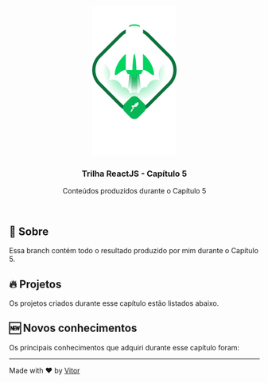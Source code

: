 <p align="center">
  <img src='.github/ignite.png' />
</p>

<h3 align="center">
  Trilha ReactJS - Capítulo 5
</h2>
<p align="center">
	Conteúdos produzidos durante o Capítulo 5
</p>

<br/>

## :green_book: Sobre

Essa branch contém todo o resultado produzido por mim durante o Capítulo 5.

## :fire: Projetos

Os projetos criados durante esse capítulo estão listados abaixo.



## :new: Novos conhecimentos

Os principais conhecimentos que adquiri durante esse capítulo foram:



---

Made with :heart: by [Vitor](https://www.linkedin.com/in/vitor-pereira-309a7319b/)